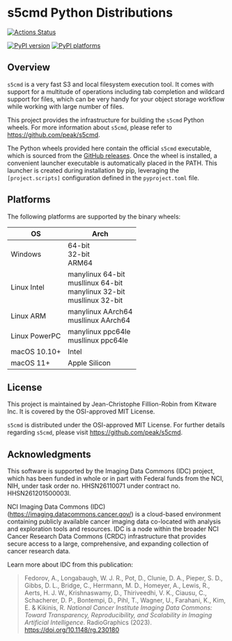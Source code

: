 # s5cmd Python Distributions

[![Actions Status][actions-badge]][actions-link]

[![PyPI version][pypi-version]][pypi-link]
[![PyPI platforms][pypi-platforms]][pypi-link]

<!-- SPHINX-START -->

## Overview

`s5cmd` is a very fast S3 and local filesystem execution tool. It comes with
support for a multitude of operations including tab completion and wildcard
support for files, which can be very handy for your object storage workflow
while working with large number of files.

This project provides the infrastructure for building the `s5cmd` Python wheels.
For more information about `s5cmd`, please refer to
https://github.com/peak/s5cmd.

The Python wheels provided here contain the official `s5cmd` executable, which
is sourced from the [GitHub releases](https://github.com/peak/s5cmd/releases).
Once the wheel is installed, a convenient launcher executable is automatically
placed in the PATH. This launcher is created during installation by pip,
leveraging the `[project.scripts]` configuration defined in the `pyproject.toml`
file.

## Platforms

The following platforms are supported by the binary wheels:

| OS            | Arch                                                                         |
| ------------- | ---------------------------------------------------------------------------- |
| Windows       | 64-bit<br>32-bit<br>ARM64                                                    |
| Linux Intel   | manylinux 64-bit<br>musllinux 64-bit<br>manylinux 32-bit<br>musllinux 32-bit |
| Linux ARM     | manylinux AArch64<br>musllinux AArch64                                       |
| Linux PowerPC | manylinux ppc64le<br>musllinux ppc64le                                       |
| macOS 10.10+  | Intel                                                                        |
| macOS 11+     | Apple Silicon                                                                |

## License

This project is maintained by Jean-Christophe Fillion-Robin from Kitware Inc. It
is covered by the OSI-approved MIT License.

`s5cmd` is distributed under the OSI-approved MIT License. For further details
regarding `s5cmd`, please visit https://github.com/peak/s5cmd.

<!-- prettier-ignore-start -->
[actions-badge]:            https://github.com/jcfr/s5cmd-python-distributions/workflows/CI/badge.svg
[actions-link]:             https://github.com/jcfr/s5cmd-python-distributions/actions
[pypi-link]:                https://pypi.org/project/s5cmd/
[pypi-platforms]:           https://img.shields.io/pypi/pyversions/s5cmd
[pypi-version]:             https://img.shields.io/pypi/v/s5cmd

<!-- prettier-ignore-end -->

## Acknowledgments

This software is supported by the Imaging Data Commons (IDC) project, which has
been funded in whole or in part with Federal funds from the NCI, NIH, under task
order no. HHSN26110071 under contract no. HHSN261201500003l.

NCI Imaging Data Commons (IDC) (https://imaging.datacommons.cancer.gov/) is a
cloud-based environment containing publicly available cancer imaging data
co-located with analysis and exploration tools and resources. IDC is a node
within the broader NCI Cancer Research Data Commons (CRDC) infrastructure that
provides secure access to a large, comprehensive, and expanding collection of
cancer research data.

Learn more about IDC from this publication:

> Fedorov, A., Longabaugh, W. J. R., Pot, D., Clunie, D. A., Pieper, S. D.,
> Gibbs, D. L., Bridge, C., Herrmann, M. D., Homeyer, A., Lewis, R., Aerts, H.
> J. W., Krishnaswamy, D., Thiriveedhi, V. K., Ciausu, C., Schacherer, D. P.,
> Bontempi, D., Pihl, T., Wagner, U., Farahani, K., Kim, E. & Kikinis, R.
> _National Cancer Institute Imaging Data Commons: Toward Transparency,
> Reproducibility, and Scalability in Imaging Artificial Intelligence_.
> RadioGraphics (2023). https://doi.org/10.1148/rg.230180
